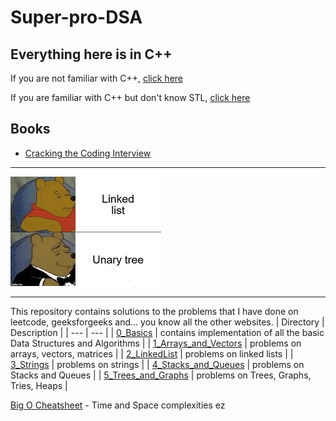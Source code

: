 
# Super-pro-DSA

## Everything here is in C++

If you are not familiar with C++, [click here](https://github.com/jwasham/coding-interview-university/blob/main/extras/cheat%20sheets/Cpp_reference.pdf)

If you are familiar with C++ but don't know STL, [click here](https://medium.com/logicalbee/c-stl-algorithms-cheat-sheet-d92f986abe14)

## Books
- [Cracking the Coding Interview](https://www.crackingthecodinginterview.com/)

---

![practice_on_leetcode.jpg](Resources/meme.jpg "Instead of looking at this meme, invest your time in practicing on leetcode")

---

This repository contains solutions to the problems that I have done on leetcode, geeksforgeeks and... you know all the other websites.
| Directory | Description |
| ---       | ---         |
| [0_Basics](https://github.com/akormous/super-pro-dsa/tree/master/0_Basics) | contains implementation of all the basic Data Structures and Algorithms |
| [1_Arrays_and_Vectors](https://github.com/akormous/super-pro-dsa/tree/master/1_Arrays_and_Vectors) | problems on arrays, vectors, matrices |
| [2_LinkedList](https://github.com/akormous/super-pro-dsa/tree/master/2_LinkedList) | problems on linked lists |
| [3_Strings](https://github.com/akormous/super-pro-dsa/tree/master/3_Strings) | problems on strings |
| [4_Stacks_and_Queues](https://github.com/akormous/super-pro-dsa/tree/master/4_Stacks_and_Queues) | problems on Stacks and Queues |
| [5_Trees_and_Graphs](https://github.com/akormous/super-pro-dsa/tree/master/5_Trees_and_Graphs) | problems on Trees, Graphs, Tries, Heaps |

[Big O Cheatsheet](https://medium.com/logicalbee/c-stl-algorithms-cheat-sheet-d92f986abe14) - Time and Space complexities ez
